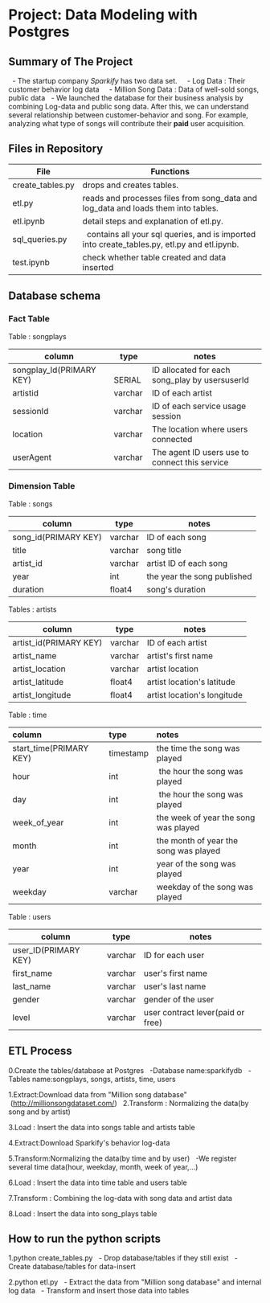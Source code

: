 # Project: Data Modeling with Postgres

## Summary of The Project
  - The startup company *Sparkify* has two data set.
    - Log Data : Their customer behavior log data 
    - Million Song Data : Data of well-sold songs, public data
  - We launched the database for their business analysis by combining Log-data and public song data. After this, we can understand several relationship between customer-behavior and song. For example, analyzing what type of songs will contribute their **paid** user acquisition.

## Files in Repository
File | Functions
------------ | -------------
create_tables.py | drops and creates tables.
etl.py | reads and processes files from song_data and log_data and loads them into tables.
etl.ipynb | detail steps and explanation of etl.py.
sql_queries.py  |   contains all your sql queries, and is imported into create_tables.py, etl.py and etl.ipynb.
test.ipynb | check whether table created and data inserted

## Database schema

### Fact Table
Table : songplays

column | type | notes
------------ | ------------- | -------------
songplay_Id(PRIMARY KEY) |  SERIAL | ID allocated for each song_play by usersuserId | int | set NOT NULL condition, ID of each userlevel | varchar | user contract lever(paid or free)songid | varchar | ID of each song
artistid | varchar | ID of each artist
sessionId | varchar | ID of each service usage session
location | varchar | The location where users connected
userAgent | varchar | The agent ID users use to connect this service 


### Dimension Table
Table : songs

column | type | notes
------------ | ------------- | -------------
song_id(PRIMARY KEY) | varchar | ID of each song
title | varchar | song title
artist_id | varchar | artist ID of each song
year | int | the year the song published
duration | float4 | song's duration

Tables : artists

column | type | notes
------------ | ------------- | -------------
artist_id(PRIMARY KEY) | varchar | ID of each artist
artist_name | varchar | artist's first name
artist_location | varchar | artist location 
artist_latitude | float4 | artist location's latitude
artist_longitude | float4 | artist location's longitude

Table : time

column | type | notes
:------------ | :------------- | :-------------
start_time(PRIMARY KEY) | timestamp | the time the song was played 
hour | int |  the hour the song was played 
day | int |  the hour the song was played 
week_of_year | int | the week of year the song was played 
month | int | the month of year the song was played 
year | int | year of the song was played 
weekday | varchar | weekday of the song was played 
</div>

Table : users

column | type | notes
------------ | ------------- | -------------
user_ID(PRIMARY KEY) | varchar | ID for each user
first_name | varchar | user's first name
last_name | varchar | user's last name
gender | varchar | gender of the user
level | varchar | user contract lever(paid or free)

## ETL Process

0.Create the tables/database at Postgres
  -Database name:sparkifydb
  -Tables name:songplays, songs, artists, time, users


1.Extract:Download data from "Million song database"
 (http://millionsongdataset.com/)
 
2.Transform : Normalizing the data(by song and by artist)

3.Load : Insert the data into songs table and artists table


4.Extract:Download Sparkify's behavior log-data

5.Transform:Normalizing the data(by time and by user)
  -We register several time data(hour, weekday, month, week of year,...)

6.Load : Insert the data into time table and users table


7.Transform : Combining the log-data with song data and artist data

8.Load : Insert the data into song_plays table

## How to run the python scripts

1.python create_tables.py
  - Drop database/tables if they still exist
  - Create database/tables for data-insert

2.python etl.py
  - Extract the data from "Million song database" and internal log data
  - Transform and insert those data into tables